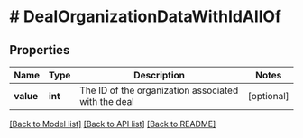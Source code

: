 # # DealOrganizationDataWithIdAllOf

## Properties

Name | Type | Description | Notes
------------ | ------------- | ------------- | -------------
**value** | **int** | The ID of the organization associated with the deal | [optional]

[[Back to Model list]](../README.md#documentation-for-models) [[Back to API list]](../README.md#documentation-for-api-endpoints) [[Back to README]](../README.md)
